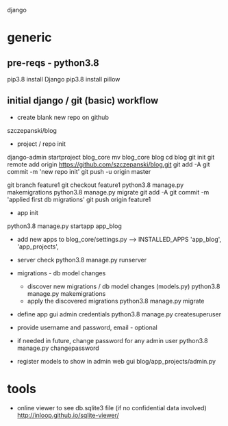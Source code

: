 django

# generic

## pre-reqs - python3.8
pip3.8 install Django
pip3.8 install pillow

## initial django / git (basic) workflow 

- create blank new repo on github

szczepanski/blog

- project / repo init

django-admin startproject blog_core
mv blog_core blog
cd blog
git init
git remote add origin https://github.com/szczepanski/blog.git
git add -A
git commit -m 'new repo init'
git push -u origin master

git branch feature1
git checkout feature1
python3.8 manage.py makemigrations
python3.8 manage.py migrate
git add -A
git commit -m 'applied first db migrations'
git push origin feature1



- app init

python3.8 manage.py startapp app_blog

- add new apps to blog_core/settings.py --> INSTALLED_APPS
'app_blog',
'app_projects',


- server check
python3.8 manage.py runserver


- migrations - db model changes
  - discover new migrations / db model changes (models.py)
python3.8 manage.py makemigrations
  - apply the discovered migrations
python3.8 manage.py migrate


- define app gui admin credentials
python3.8 manage.py createsuperuser
- provide username and password, email - optional 
- if needed in future, change password for any admin user
python3.8 manage.py changepassword <username>


- register models to show in admin web gui 
blog/app_projects/admin.py

# tools
- online viewer to see db.sqlite3 file (if no confidential data involved)
http://inloop.github.io/sqlite-viewer/
